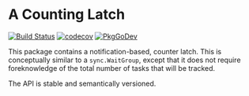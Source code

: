 # A Counting Latch

[![Build Status](https://travis-ci.com/bobvawter/latch.svg?branch=main)](https://travis-ci.com/bobvawter/latch)
[![codecov](https://codecov.io/gh/bobvawter/latch/branch/main/graph/badge.svg)](https://codecov.io/gh/bobvawter/latch)
[![PkgGoDev](https://pkg.go.dev/badge/github.com/bobvawter/latch)](https://pkg.go.dev/github.com/bobvawter/latch)

This package contains a notification-based, counter latch. This is
conceptually similar to a `sync.WaitGroup`, except that it does not
require foreknowledge of the total number of tasks that will be tracked.

The API is stable and semantically versioned.